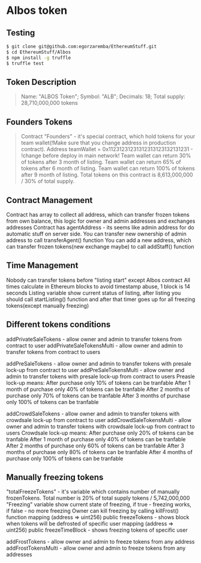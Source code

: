 # Albos token

## Testing

```sh
$ git clone git@github.com:egorzaremba/EthereumStuff.git
$ cd EthereumStuff/Albos
$ npm install -g truffle
$ truffle test
```

## Token Description

> Name: "ALBOS Token";
> Symbol: "ALB";
> Decimals: 18;
> Total supply: 28,710,000,000 tokens


## Founders Tokens

> Contract "Founders" - it's special contract, which hold tokens for your team wallet(!Make sure that you change address in production contract).
> Address teamWallet = 0x11231231231312313123132131231 - !change before deploy in main network!
> Team wallet can return 30% of tokens after 3 month of listing.
> Team wallet can return 65% of tokens after 6 month of listing.
> Team wallet can return 100% of tokens after 9 month of listing.
> Total tokens on this contract is 8,613,000,000 / 30% of total supply.


## Contract Management

Contract has array to collect all address, which can transfer frozen tokens from own balance, this logic for owner and admin addresses and exchanges addresses
Contract has agentAddress - its seems like admin address for do automatic stuff on server side. You can transfer new ownership of admin address to call transferAgent() function
You can add a new address, which can transfer frozen tokens(new exchange maybe) to call addStaff() function


## Time Management

Nobody can transfer tokens before "listing start" except Albos contract
All times calculate in Ethereum blocks to avoid timestamp abuse, 1 block is 14 seconds
Listing variable show current status of listing, after listing you should call startListing() function and after that timer goes up for all freezing tokens(except manually freezing)


## Different tokens conditions

addPrivateSaleTokens - allow owner and admin to transfer tokens from contract to user
addPrivateSaleTokensMulti - allow owner and admin to transfer tokens from contract to users

addPreSaleTokens - allow owner and admin to transfer tokens with presale lock-up from contract to user
addPreSaleTokensMulti - allow owner and admin to transfer tokens with presale lock-up from contract to users
Preasle lock-up means:
After purchase only 10% of tokens can be tranfable
After 1 month of purchase only 40% of tokens can be tranfable
After 2 months of purchase only 70% of tokens can be tranfable
After 3 months of purchase only 100% of tokens can be tranfable

addCrowdSaleTokens - allow owner and admin to transfer tokens with crowdsale lock-up from contract to user
addCrowdSaleTokensMulti - allow owner and admin to transfer tokens with crowdsale lock-up from contract to users
Crowdsale lock-up means:
After purchase only 20% of tokens can be tranfable
After 1 month of purchase only 40% of tokens can be tranfable
After 2 months of purchase only 60% of tokens can be tranfable
After 3 months of purchase only 80% of tokens can be tranfable
After 4 months of purchase only 100% of tokens can be tranfable


## Manually freezing tokens

"totalFreezeTokens" - it's variable which contains number of manually frozenTokens. Total number is 20% of total supply tokens / 5,742,000,000 
"Freezing" variable show current state of freezing, if true - freezing works, if false - no more freezing
Owner can kill freezing by calling killFrost() function
mapping (address => uint256) public freezeTokens - shows block when tokens will be defrosted of specific user
mapping (address => uint256) public freezeTimeBlock - shows freezing tokens of specific user

addFrostTokens - allow owner and admin to freeze tokens from any address
addFrostTokensMulti - allow owner and admin to freeze tokens from any addresses

